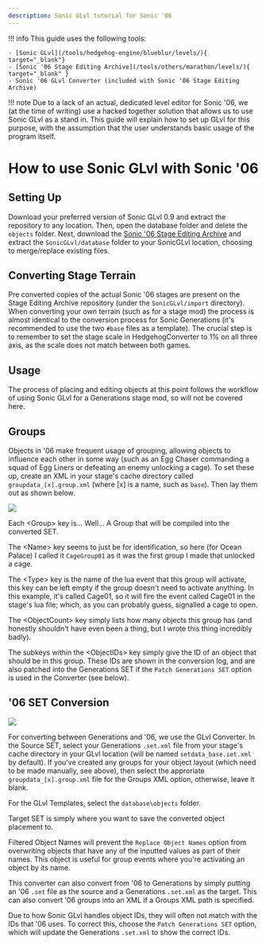 ```yaml
---
description: Sonic GLvl tutorial for Sonic '06
---
```

!!! info
    This guide uses the following tools:

    - [Sonic GLvl](/tools/hedgehog-engine/blueblur/levels/){ target="_blank"}
    - [Sonic '06 Stage Editing Archive](/tools/others/marathon/levels/){ target="_blank" }
    - Sonic '06 GLvl Converter (included with Sonic '06 Stage Editing Archive)

!!! note
    Due to a lack of an actual, dedicated level editor for Sonic '06, we (at the time of writing) use a hacked together solution that allows us to use Sonic GLvl as a stand in. This guide will explain how to set up GLvl for this purpose, with the assumption that the user understands basic usage of the program itself.

# How to use Sonic GLvl with Sonic '06

## Setting Up
Download your preferred version of Sonic GLvl 0.9 and extract the repository to any location. Then, open the database folder and delete the `objects` folder. Next, download the [Sonic '06 Stage Editing Archive](https://github.com/Knuxfan24/Sonic-06-Stage-Editing-Archive) and extract the `SonicGLvl/database` folder to your SonicGLvl location, choosing to merge/replace existing files.

## Converting Stage Terrain
Pre converted copies of the actual Sonic '06 stages are present on the Stage Editing Archive repository (under the `SonicGLvl/import` directory). When converting your own terrain (such as for a stage mod) the process is almost identical to the conversion process for Sonic Generations (it's recommended to use the two `#base` files as a template). The crucial step is to remember to set the stage scale in HedgehogConverter to 1% on all three axis, as the scale does not match between both games.

## Usage
The process of placing and editing objects at this point follows the workflow of using Sonic GLvl for a Generations stage mod, so will not be covered here.

## Groups
Objects in '06 make frequent usage of grouping, allowing objects to influence each other in some way (such as an Egg Chaser commanding a squad of Egg Liners or defeating an enemy unlocking a cage). To set these up, create an XML in your stage's cache directory called `groupdata_[x].group.xml` (where [x] is a name, such as `base`). Then lay them out as shown below.

![](./assets/glvl/image1.png)

Each <Group\> key is... Well... A Group that will be compiled into the converted SET.

The <Name\> key seems to just be for identification, so here (for Ocean Palace) I called it `CageGroup01` as it was the first group I made that unlocked a cage.

The <Type\> key is the name of the lua event that this group will activate, this key can be left empty if the group doesn't need to activate anything. In this example, it's called Cage01, so it will fire the event called Cage01 in the stage's lua file; which, as you can probably guess, signalled a cage to open.

The <ObjectCount\> key simply lists how many objects this group has (and honestly shouldn't have even been a thing, but I wrote this thing incredibly badly).

The subkeys within the <ObjectIDs\> key simply give the ID of an object that should be in this group. These IDs are shown in the conversion log, and are also patched into the Generations SET if the `Patch Generations SET` option is used in the Converter (see below).

## '06 SET Conversion
![](./assets/glvl/image2.png)

For converting between Generations and '06, we use the GLvl Converter. In the Source SET, select your Generations `.set.xml` file from your stage's cache directory in your GLvl location (will be named `setdata_base.set.xml` by default). If you've created any groups for your object layout (which need to be made manually, see above), then select the approriate `groupdata_[x].group.xml` file for the Groups XML option, otherwise, leave it blank.

For the GLvl Templates, select the `database\objects` folder.

Target SET is simply where you want to save the converted object placement to.

Filtered Object Names will prevent the `Replace Object Names` option from overwriting objects that have any of the inputted values as part of their names. This object is useful for group events where you're activating an object by its name.

This converter can also convert from '06 to Generations by simply putting an '06 `.set` file as the source and a Generations `.set.xml` as the target. This can also convert '06 groups into an XML if a Groups XML path is specified.

Due to how Sonic GLvl handles object IDs, they will often not match with the IDs that '06 uses. To correct this, choose the `Patch Generations SET` option, which will update the Generations `.set.xml` to show the correct IDs.